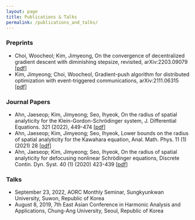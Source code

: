 ```yaml
---
layout: page
title: Publications & Talks
permalink: /publications_and_talks/
---
```


### Preprints
- Choi, Woocheol; Kim, Jimyeong, On the convergence of decentralized gradient descent with diminishing stepsize, revisited, arXiv:2203.09079 \[[pdf](https://arxiv.org/pdf/2203.09079.pdf)\] 
- Kim, Jimyeong; Choi, Woocheol, Gradient-push algorithm for distributed optimization with event-triggered communications, arXiv:2111.06315 \[[pdf](https://arxiv.org/pdf/2111.06315.pdf)\]

### Journal Papers
- Ahn, Jaeseop; Kim, Jimyeong; Seo, Ihyeok, On the radius of spatial analyticity for the Klein-Gordon-Schrödinger system, J. Differential Equations. 321 (2022), 449-474 \[[pdf](https://arxiv.org/pdf/2012.15514.pdf)\]
- Ahn, Jaeseop; Kim, Jimyeong; Seo, Ihyeok, Lower bounds on the radius of spatial analyticity for the Kawahara equation, Anal. Math. Phys. 11 (1) (2021) 28 \[[pdf](https://arxiv.org/pdf/1906.10076.pdf)\]
- Ahn, Jaeseop; Kim, Jimyeong; Seo, Ihyeok, On the radius of spatial analyticity for defocusing nonlinear Schrödinger equations, Discrete Contin. Dyn. Syst. 40 (1) (2020) 423-439 \[[pdf](https://arxiv.org/pdf/1902.10622.pdf)\]

### Talks
- September 23, 2022, AORC Monthly Seminar, Sungkyunkwan University, Suwon, Republic of Korea
- August 8, 2019, 7th East Asian Conference in Harmonic Analysis and Applications, Chung-Ang University, Seoul, Republic of Korea
